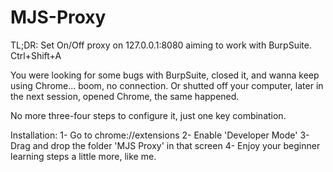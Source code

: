 # MJS-Proxy

TL;DR: Set On/Off proxy on 127.0.0.1:8080 aiming to work with BurpSuite. Ctrl+Shift+A

You were looking for some bugs with BurpSuite, closed it, and wanna keep using Chrome... boom, no connection. Or shutted off your computer, later in the next session, opened Chrome, the same happened.

No more three-four steps to configure it, just one key combination.

Installation:
1- Go to chrome://extensions
2- Enable 'Developer Mode'
3- Drag and drop the folder 'MJS Proxy' in that screen
4- Enjoy your beginner learning steps a little more, like me.
